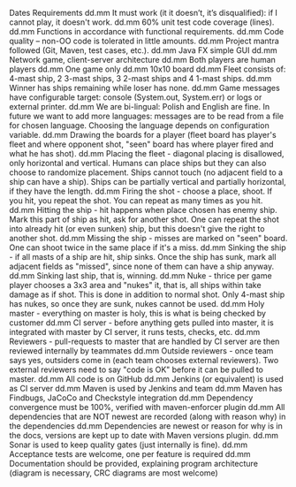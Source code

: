 Dates Requirements
dd.mm It must work (it it doesn’t, it’s disqualified): if I cannot play, it doesn't work.
dd.mm 60% unit test code coverage (lines).
dd.mm Functions in accordance with functional requirements.
dd.mm Code quality – non-OO code is tolerated in little amounts.
dd.mm Project mantra followed (Git, Maven, test cases, etc.).
dd.mm Java FX simple GUI
dd.mm Network game, client-server architecture
dd.mm Both players are human players
dd.mm One game only
dd.mm 10x10 board
dd.mm Fleet consists of: 4-mast ship, 2 3-mast ships, 3 2-mast ships and 4 1-mast ships.
dd.mm Winner has ships remaining while loser has none.
dd.mm Game messages have configurable target: console (System.out, System.err) or logs or external printer.
dd.mm We are bi-lingual: Polish and English are fine. In future we want to add more languages: messages are to be read from a file for chosen language. Choosing the language depends on configuration variable.
dd.mm Drawing the boards for a player (fleet board has player's fleet and where opponent shot, "seen" board has where player fired and what he has shot).
dd.mm Placing the fleet - diagonal placing is disallowed, only horizontal and vertical. Humans can place ships but they can also choose to randomize placement. Ships cannot touch (no adjacent field to a ship can have a ship). Ships can be partially vertical and partially horizontal, if they have the length.
dd.mm Firing the shot - choose a place, shoot. If you hit, you repeat the shot. You can repeat as many times as you hit.
dd.mm Hitting the ship - hit happens when place chosen has enemy ship. Mark this part of ship as hit, ask for another shot. One can repeat the shot into already hit (or even sunken) ship, but this doesn't give the right to another shot.
dd.mm Missing the ship - misses are marked on "seen" board. One can shoot twice in the same place if it's a miss.
dd.mm Sinking the ship - if all masts of a ship are hit, ship sinks. Once the ship has sunk, mark all adjacent fields as "missed", since none of them can have a ship anyway.
dd.mm Sinking last ship, that is, winning.
dd.mm Nuke - thrice per game player chooses a 3x3 area and "nukes" it, that is, all ships within take damage as if shot. This is done in addition to normal shot. Only 4-mast ship has nukes, so once they are sunk, nukes cannot be used.
dd.mm Holy master - everything on master is holy, this is what is being checked by customer
dd.mm CI server - before anything gets pulled into master, it is integrated with master by CI server, it runs tests, checks, etc.
dd.mm Reviewers - pull-requests to master that are handled by CI server are then reviewed internally by teammates
dd.mm Outside reviewers - once team says yes, outsiders come in (each team chooses external reviewers). Two external reviewers need to say "code is OK" before it can be pulled to master.
dd.mm All code is on GitHub
dd.mm Jenkins (or equivalent) is used as CI server
dd.mm Maven is used by Jenkins and team
dd.mm Maven has Findbugs, JaCoCo and Checkstyle integration
dd.mm Dependency convergence must be 100%, verified with maven-enforcer plugin
dd.mm All dependencies that are NOT newest are recorded (along with reason why) in the dependencies
dd.mm Dependencies are newest or reason for why is in the docs, versions are kept up to date with Maven versions plugin.
dd.mm Sonar is used to keep quality gates (just internally is fine).
dd.mm Acceptance tests are welcome, one per feature is required
dd.mm Documentation should be provided, explaining program architecture (diagram is necessary, CRC diagrams are most welcome)